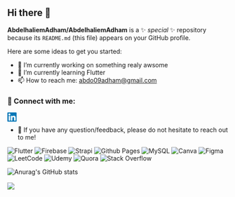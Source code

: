 ## Hi there 👋


**AbdelhaliemAdham/AbdelhaliemAdham** is a ✨ _special_ ✨ repository because its `README.md` (this file) appears on your GitHub profile.

Here are some ideas to get you started:

- 🔭 I’m currently working on something realy awsome
- 🌱 I’m currently learning Flutter 
- 📫 How to reach me: abdo09adham@gmail.com


  
### 🤝 Connect with me:

<a href="https://www.linkedin.com/in/abdelhaliem-elafandy-4485ab20b/"><img align="left" src="https://raw.githubusercontent.com/AbdelhaliemAdham/AbdelhaliemAdham/main/images/linkedin.svg" alt="Abdelhaliem Adham | LinkedIn" width="21px"/></a>
</br>
- 💬 If you have any question/feedback, please do not hesitate to reach out to me!

![Flutter](https://img.shields.io/badge/Flutter-%2302569B.svg?style=for-the-badge&logo=Flutter&logoColor=white)
![Firebase](https://img.shields.io/badge/firebase-a08021?style=for-the-badge&logo=firebase&logoColor=ffcd34)
![Strapi](https://img.shields.io/badge/strapi-%232E7EEA.svg?style=for-the-badge&logo=strapi&logoColor=white)
![Github Pages](https://img.shields.io/badge/github%20pages-121013?style=for-the-badge&logo=github&logoColor=white)
![MySQL](https://img.shields.io/badge/mysql-4479A1.svg?style=for-the-badge&logo=mysql&logoColor=white)
![Canva](https://img.shields.io/badge/Canva-%2300C4CC.svg?style=for-the-badge&logo=Canva&logoColor=white)
![Figma](https://img.shields.io/badge/figma-%23F24E1E.svg?style=for-the-badge&logo=figma&logoColor=white)
![LeetCode](https://img.shields.io/badge/LeetCode-000000?style=for-the-badge&logo=LeetCode&logoColor=#d16c06)
![Udemy](https://img.shields.io/badge/Udemy-A435F0?style=for-the-badge&logo=Udemy&logoColor=white)
![Quora](https://img.shields.io/badge/Quora-%23B92B27.svg?style=for-the-badge&logo=Quora&logoColor=white)
![Stack Overflow](https://img.shields.io/badge/-Stackoverflow-FE7A16?style=for-the-badge&logo=stack-overflow&logoColor=white)


![Anurag's GitHub stats](https://github-readme-stats.vercel.app/api?username=AbdelhaliemAdham&show_icons=true)



<a href="https://github.com/anuraghazra/convoychat">
  <img height=200 align="center" src="https://github-readme-stats.vercel.app/api/top-langs?username=AbdelhaliemAdham&layout=compact&langs_count=8&card_width=320" />
</a>


